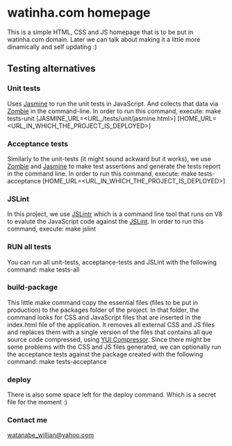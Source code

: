 watinha.com homepage
====================
This is a simple HTML, CSS and JS homepage that is to be put in watinha.com domain.
Later we can talk about making it a little more dinamically and self updating :)

Testing alternatives
--------------------

### Unit tests
Uses [Jasmine](http://pivotal.github.com/jasmine/) to run the unit tests in JavaScript. And colects that data via [Zombie](http://zombie.labnotes.org/) in the command-line. In order to run this command, execute:
    make tests-unit [JASMINE_URL=<URL_/tests/unit/jasmine.html>] [HOME_URL=<URL_IN_WHICH_THE_PROJECT_IS_DEPLOYED>]

### Acceptance tests
Similarly to the unit-tests (it might sound ackward but it works), we use [Zombie](http://zombie.labnotes.org/) and [Jasmine](http://pivotal.github.com/jasmine/) to make test assertions and generate the tests report in the command line. In order to run this command, execute:
    make tests-acceptance [HOME_URL=<URL_IN_WHICH_THE_PROJECT_IS_DEPLOYED>]

### JSLint
In this project, we use [JSLintr](http://github.com/ccoria/JSLintr) which is a command line tool that runs on V8 to evalute the JavaScript code against the [JSLint](http://www.jslint.com/). In order to run this command, execute:
    make jslint

### RUN all tests
You can run all unit-tests, acceptance-tests and JSLint with the following command:
    make tests-all

### build-package
This little make command copy the essential files (files to be put in production) to the packages folder of the project. In that folder, the command looks for CSS and JavaScript files that are inserted in the index.html file of the application. It removes all external CSS and JS files and replaces them with a single version of the files that contains all que source code compressed, using [YUI Compressor](http://developer.yahoo.com/yui/compressor/). Since there might be some problems with the CSS and JS files generated, we can optionally run the acceptance tests against the package created with the following command:
    make tests-acceptance

### deploy
There is also some space left for the deploy command. Which is a secret file for the moment :)

### Contact me
watanabe_willian@yahoo.com
